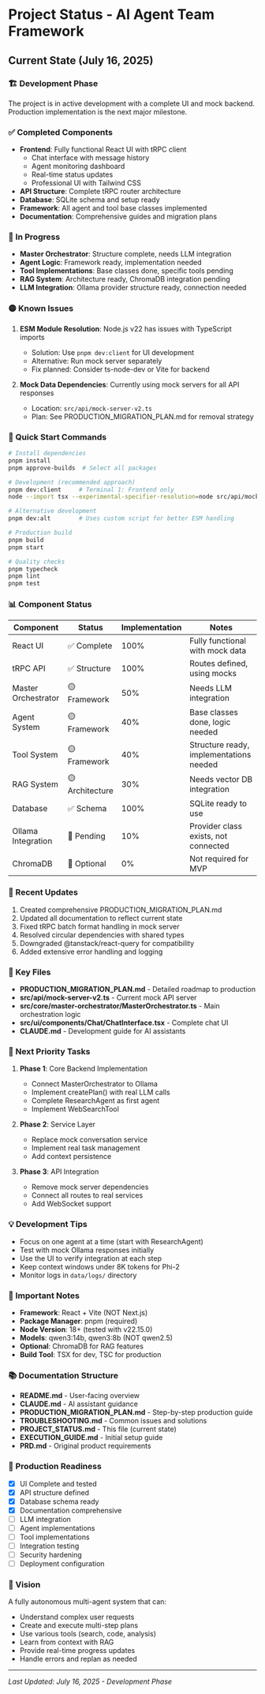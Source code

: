 # Project Status - AI Agent Team Framework

## Current State (July 16, 2025)

### 🏗️ Development Phase
The project is in active development with a complete UI and mock backend. Production implementation is the next major milestone.

### ✅ Completed Components
- **Frontend**: Fully functional React UI with tRPC client
  - Chat interface with message history
  - Agent monitoring dashboard
  - Real-time status updates
  - Professional UI with Tailwind CSS
- **API Structure**: Complete tRPC router architecture
- **Database**: SQLite schema and setup ready
- **Framework**: All agent and tool base classes implemented
- **Documentation**: Comprehensive guides and migration plans

### 🚧 In Progress
- **Master Orchestrator**: Structure complete, needs LLM integration
- **Agent Logic**: Framework ready, implementation needed
- **Tool Implementations**: Base classes done, specific tools pending
- **RAG System**: Architecture ready, ChromaDB integration pending
- **LLM Integration**: Ollama provider structure ready, connection needed

### 🟡 Known Issues
1. **ESM Module Resolution**: Node.js v22 has issues with TypeScript imports
   - Solution: Use `pnpm dev:client` for UI development
   - Alternative: Run mock server separately
   - Fix planned: Consider ts-node-dev or Vite for backend

2. **Mock Data Dependencies**: Currently using mock servers for all API responses
   - Location: `src/api/mock-server-v2.ts`
   - Plan: See PRODUCTION_MIGRATION_PLAN.md for removal strategy

### 🚀 Quick Start Commands

```bash
# Install dependencies
pnpm install
pnpm approve-builds  # Select all packages

# Development (recommended approach)
pnpm dev:client     # Terminal 1: Frontend only
node --import tsx --experimental-specifier-resolution=node src/api/mock-server-v2.ts  # Terminal 2: Mock API

# Alternative development
pnpm dev:alt        # Uses custom script for better ESM handling

# Production build
pnpm build
pnpm start

# Quality checks
pnpm typecheck
pnpm lint
pnpm test
```

### 📊 Component Status
| Component | Status | Implementation | Notes |
|-----------|--------|----------------|-------|
| React UI | ✅ Complete | 100% | Fully functional with mock data |
| tRPC API | ✅ Structure | 100% | Routes defined, using mocks |
| Master Orchestrator | 🟡 Framework | 50% | Needs LLM integration |
| Agent System | 🟡 Framework | 40% | Base classes done, logic needed |
| Tool System | 🟡 Framework | 40% | Structure ready, implementations needed |
| RAG System | 🟡 Architecture | 30% | Needs vector DB integration |
| Database | ✅ Schema | 100% | SQLite ready to use |
| Ollama Integration | 🔴 Pending | 10% | Provider class exists, not connected |
| ChromaDB | 🔴 Optional | 0% | Not required for MVP |

### 🔧 Recent Updates
1. Created comprehensive PRODUCTION_MIGRATION_PLAN.md
2. Updated all documentation to reflect current state
3. Fixed tRPC batch format handling in mock server
4. Resolved circular dependencies with shared types
5. Downgraded @tanstack/react-query for compatibility
6. Added extensive error handling and logging

### 📁 Key Files
- **PRODUCTION_MIGRATION_PLAN.md** - Detailed roadmap to production
- **src/api/mock-server-v2.ts** - Current mock API server
- **src/core/master-orchestrator/MasterOrchestrator.ts** - Main orchestration logic
- **src/ui/components/Chat/ChatInterface.tsx** - Complete chat UI
- **CLAUDE.md** - Development guide for AI assistants

### 🎯 Next Priority Tasks
1. **Phase 1**: Core Backend Implementation
   - Connect MasterOrchestrator to Ollama
   - Implement createPlan() with real LLM calls
   - Complete ResearchAgent as first agent
   - Implement WebSearchTool

2. **Phase 2**: Service Layer
   - Replace mock conversation service
   - Implement real task management
   - Add context persistence

3. **Phase 3**: API Integration
   - Remove mock server dependencies
   - Connect all routes to real services
   - Add WebSocket support

### 💡 Development Tips
- Focus on one agent at a time (start with ResearchAgent)
- Test with mock Ollama responses initially
- Use the UI to verify integration at each step
- Keep context windows under 8K tokens for Phi-2
- Monitor logs in `data/logs/` directory

### 🔑 Important Notes
- **Framework**: React + Vite (NOT Next.js)
- **Package Manager**: pnpm (required)
- **Node Version**: 18+ (tested with v22.15.0)
- **Models**: qwen3:14b, qwen3:8b (NOT qwen2.5)
- **Optional**: ChromaDB for RAG features
- **Build Tool**: TSX for dev, TSC for production

### 📚 Documentation Structure
- **README.md** - User-facing overview
- **CLAUDE.md** - AI assistant guidance
- **PRODUCTION_MIGRATION_PLAN.md** - Step-by-step production guide
- **TROUBLESHOOTING.md** - Common issues and solutions
- **PROJECT_STATUS.md** - This file (current state)
- **EXECUTION_GUIDE.md** - Initial setup guide
- **PRD.md** - Original product requirements

### 🚦 Production Readiness
- [x] UI Complete and tested
- [x] API structure defined
- [x] Database schema ready
- [x] Documentation comprehensive
- [ ] LLM integration
- [ ] Agent implementations
- [ ] Tool implementations
- [ ] Integration testing
- [ ] Security hardening
- [ ] Deployment configuration

### 🔮 Vision
A fully autonomous multi-agent system that can:
- Understand complex user requests
- Create and execute multi-step plans
- Use various tools (search, code, analysis)
- Learn from context with RAG
- Provide real-time progress updates
- Handle errors and replan as needed

---
*Last Updated: July 16, 2025 - Development Phase*